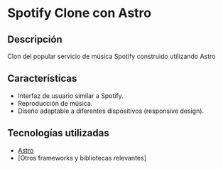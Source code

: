 # Spotify Clone con Astro

## Descripción

Clon del popular servicio de música Spotify construido utilizando Astro

## Características

- Interfaz de usuario similar a Spotify.
- Reproducción de música.
- Diseño adaptable a diferentes dispositivos (responsive design).

## Tecnologías utilizadas

- [Astro](https://astro.build/)
- [Otros frameworks y bibliotecas relevantes]